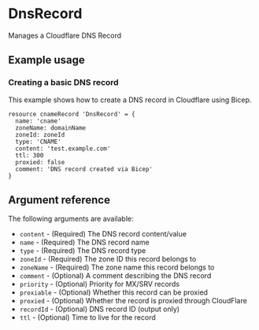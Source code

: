 ﻿# DnsRecord

Manages a Cloudflare DNS Record

## Example usage

### Creating a basic DNS record

This example shows how to create a DNS record in Cloudflare using Bicep.

```bicep
resource cnameRecord 'DnsRecord' = {
  name: 'cname'
  zoneName: domainName
  zoneId: zoneId
  type: 'CNAME'
  content: 'test.example.com'
  ttl: 300
  proxied: false
  comment: 'DNS record created via Bicep'
}
```

## Argument reference

The following arguments are available:

- `content` - (Required) The DNS record content/value
- `name` - (Required) The DNS record name
- `type` - (Required) The DNS record type
- `zoneId` - (Required) The zone ID this record belongs to
- `zoneName` - (Required) The zone name this record belongs to
- `comment` - (Optional) A comment describing the DNS record
- `priority` - (Optional) Priority for MX/SRV records
- `proxiable` - (Optional) Whether this record can be proxied
- `proxied` - (Optional) Whether the record is proxied through CloudFlare
- `recordId` - (Optional) DNS record ID (output only)
- `ttl` - (Optional) Time to live for the record
